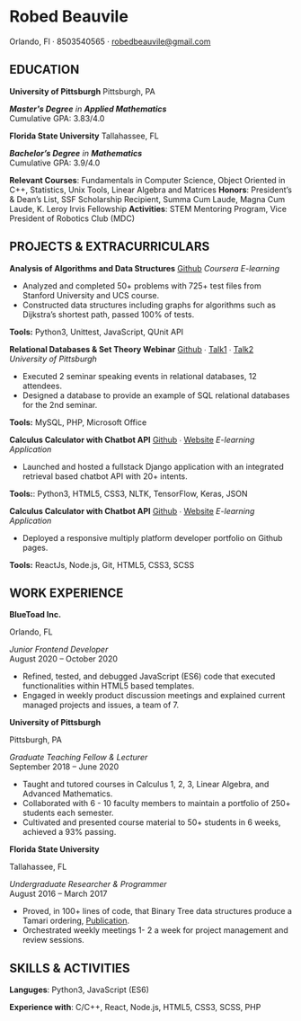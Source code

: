# Robed Beauvile

Orlando, Fl · 8503540565 · robedbeauvile@gmail.com

## EDUCATION

**University of Pittsburgh**                                                           Pittsburgh, PA 

***Master's Degree** in **Applied Mathematics***  
Cumulative GPA: 3.83/4.0 

**Florida State University**                                         Tallahassee, FL 

***Bachelor’s Degree** in **Mathematics***                                                                            
Cumulative GPA: 3.9/4.0 

**Relevant Courses**: Fundamentals in Computer Science, Object Oriented in C++, Statistics, Unix Tools, Linear Algebra and Matrices
**Honors**: President’s & Dean’s List, SSF Scholarship Recipient, Summa Cum Laude, Magna Cum Laude, K. Leroy Irvis Fellowship
**Activities**: STEM Mentoring Program, Vice President of Robotics Club (MDC)

## PROJECTS & EXTRACURRICULARS

**Analysis of Algorithms and Data Structures** 
[Github](https://github.com/beauvilerobed/algorithms-and-data-structures)
*Coursera E-learning*                                               

- Analyzed and completed 50+ problems with 725+ test files from Stanford University and UCS course.
- Constructed data structures including graphs for algorithms such as Dijkstra’s shortest path, passed 100% of tests.

**Tools:** Python3, Unittest, JavaScript, QUnit API 

**Relational Databases & Set Theory Webinar** 
[Github](https://github.com/beauvilerobed/learn-SQL-using-set-theory-seminar)  ∙ [Talk1](https://pitt.zoom.us/rec/play/vpB5Ju6hrzI3HNadswSDBqctW9W8fams0yEa8vYPmk6wB3gGO1H0N7pHYbBk9jUj4awd6dVPRweaSm8y?startTime=1588795106000&_x_zm_rtaid=bp79UOdnQVuamy3OCN4kYA.1590750115444.5c8cc25b682ee9418e7b3c1b891685f8&_x_zm_rhtaid=897/) ∙ [Talk2](https://pitt.zoom.us/rec/play/u5R_dbz--Do3Gd2X4gSDU_R9W9W_LPqs1SNM__IOzEfgW3ZRZAWgY7QbM7ZsjCo61KohPPaTmdLMf2oU?startTime=1588968239000&_x_zm_rtaid=bp79UOdnQVuamy3OCN4kYA.1590750115444.5c8cc25b682ee9418e7b3c1b891685f8&_x_zm_rhtaid=897) 	
*University of Pittsburgh*                                                      

- Executed 2 seminar speaking events in relational databases, 12 attendees.
- Designed a database to provide an example of SQL relational databases for the 2nd seminar.

**Tools:** MySQL, PHP, Microsoft Office 

**Calculus Calculator with Chatbot API** 
[Github](https://github.com/beauvilerobed/calculus-tutor) ∙ [Website](https://calctutor123.herokuapp.com/)
*E-learning Application*                                                             

- Launched and hosted a fullstack Django application with an integrated retrieval based chatbot API with 20+ intents. 

**Tools:**: Python3, HTML5, CSS3, NLTK, TensorFlow, Keras, JSON

**Calculus Calculator with Chatbot API** 
[Github](https://github.com/beauvilerobed/calculus-tutor) ∙ [Website](https://calctutor123.herokuapp.com/)
*E-learning Application*                                                             

- Deployed a responsive multiply platform developer portfolio on Github pages.

**Tools:** ReactJs, Node.js, Git, HTML5, CSS3, SCSS


## WORK EXPERIENCE

**BlueToad Inc.**        

Orlando, FL 

*Junior Frontend Developer*            
August 2020 – October 2020

- Refined, tested, and debugged JavaScript (ES6) code that executed functionalities within HTML5 based templates. 
- Engaged in weekly product discussion meetings and explained current managed projects and issues, a team of 7. 

**University of Pittsburgh**    

Pittsburgh, PA 

*Graduate Teaching Fellow  & Lecturer*            
September 2018 – June 2020

- Taught and tutored courses in Calculus 1, 2, 3, Linear Algebra, and Advanced Mathematics. 
- Collaborated with 6 - 10 faculty members to maintain a portfolio of 250+ students each semester. 
- Cultivated and presented course material to 50+ students in 6 weeks, achieved a 93% passing.

**Florida State University** 

Tallahassee, FL 

*Undergraduate Researcher & Programmer*                                            
August 2016 – March 2017

- Proved, in 100+ lines of code, that Binary Tree data structures produce a Tamari ordering, [Publication](diginole.lib.fsu.edu/islandora/object/fsu:407377). 
- Orchestrated weekly meetings 1- 2 a week for project management and review sessions.

## SKILLS & ACTIVITIES

**Languges**: Python3, JavaScript (ES6)  

**Experience with**: C/C++, React, Node.js, HTML5, CSS3, SCSS, PHP